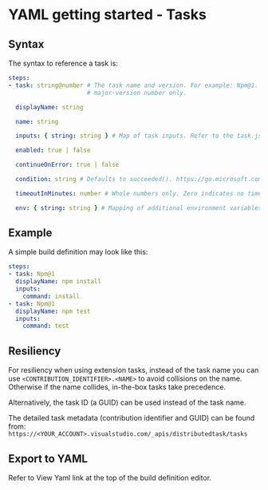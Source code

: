 # YAML getting started - Tasks

## Syntax

The syntax to reference a task is:

```yaml
steps:
- task: string@number # The task name and version. For example: Npm@1. The version must indicate the
                      # major-version number only.

  displayName: string

  name: string

  inputs: { string: string } # Map of task inputs. Refer to the task.json. TODO export to YAML.

  enabled: true | false

  continueOnError: true | false

  condition: string # Defaults to succeeded(). https://go.microsoft.com/fwlink/?linkid=842996

  timeoutInMinutes: number # Whole numbers only. Zero indicates no timeout.

  env: { string: string } # Mapping of additional environment variables to set for the scope of the task.
```

## Example

A simple build definition may look like this:

```yaml
steps:
- task: Npm@1
  displayName: npm install
  inputs:
    command: install
- task: Npm@1
  displayName: npm test
  inputs:
    command: test
```

## Resiliency

For resiliency when using extension tasks, instead of the task name you can use
`<CONTRIBUTION_IDENTIFIER>.<NAME>` to avoid collisions on the name. Otherwise
if the name collides, in-the-box tasks take precedence.

Alternatively, the task ID (a GUID) can be used instead of the task name.

The detailed task metadata (contribution identifier and GUID) can be found from:
`https://<YOUR_ACCOUNT>.visualstudio.com/_apis/distributedtask/tasks`

## Export to YAML

Refer to View Yaml link at the top of the build definition editor.
